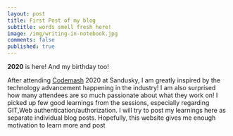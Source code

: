 ```yaml
---
layout: post
title: First Post of my blog
subtitle: words smell fresh here!
image: /img/writing-in-notebook.jpg
comments: false
published: true
---
```

**2020** is here! And my birthday too!

After attending [Codemash](https://www.codemash.org/) 2020 at Sandusky, I am greatly inspired by the technology advancement happening in the industry! I am also surprised how many attendees are so much passionate about what they work on!
I picked up few good learnings from the sessions, especially regarding GIT,Web authentication/authorization. I will try to post my learnings here as separate individual blog posts.
Hopefully, this website gives me enough motivation to learn more and post
